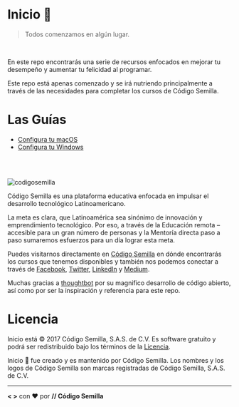 # Inicio 🏁

> Todos comenzamos en algún lugar.

<br>

En este repo encontrarás una serie de recursos enfocados en mejorar tu desempeño y aumentar tu felicidad al programar.

Este repo está apenas comenzado y se irá nutriendo principalmente a través de las necesidades para completar los cursos de Código Semilla.

# Las Guías
- [Configura tu macOS][macos]
- [Configura tu Windows][windows]

<br>
<br>

![codigosemilla](https://s3-us-west-2.amazonaws.com/codigosemilla-bank/codigosemilla_gray_text_376.png)

Código Semilla es una plataforma educativa enfocada en impulsar el desarrollo tecnológico Latinoamericano.

La meta es clara, que Latinoamérica sea sinónimo de innovación y emprendimiento tecnológico. Por eso, a través de la Educación remota – accesible para un gran número de personas y la Mentoría directa paso a paso sumaremos esfuerzos para un día lograr esta meta.

Puedes visitarnos directamente en [Código Semilla][codigo_semilla] en dónde encontrarás los cursos que tenemos disponibles y también nos podemos conectar a través de [Facebook][facebook], [Twitter][twitter], [LinkedIn][linkedin] y [Medium][medium].

Muchas gracias a [thoughtbot][thoughtbot] por su magnifico desarrollo de código abierto, así como por ser la inspiración y referencia para este repo.

# Licencia

Inicio está © 2017 Código Semilla, S.A.S. de C.V. Es software gratuito y podrá ser redistribuido bajo los términos de la [Licencia][licence].

Inicio 🏁 fue creado y es mantenido por Código Semilla. Los nombres y los logos de Código Semilla son marcas registradas de Código Semilla, S.A.S. de C.V.

---
**< >** con ❤︎ por **// Código Semilla**

[codigo_semilla]: https://codigosemilla.com
[facebook]: https://facebook.com/codigosemillapro
[licence]: LICENCE
[linkedIn]: https://www.linkedin.com/company/15229670/
[macos]: setup-macos.md
[medium]: https://medium.com/@codigosemilla
[thoughtbot]: https://github.com/thoughtbot
[twitter]: https://twitter.com/codigosemilla
[windows]: setup-windows.md
